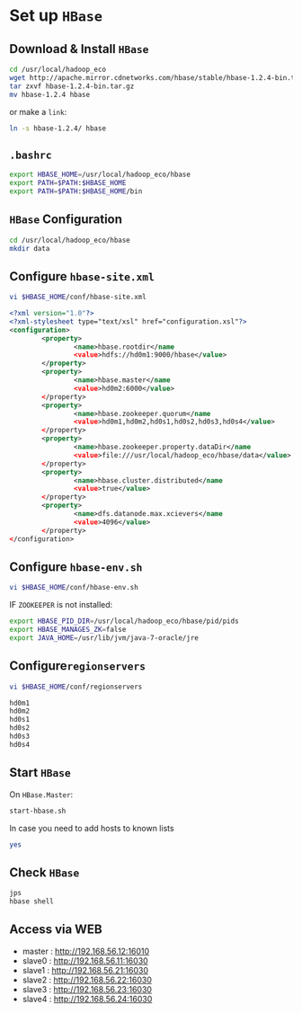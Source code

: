 # Set up ```HBase```

## Download & Install ```HBase```

```sh
cd /usr/local/hadoop_eco
wget http://apache.mirror.cdnetworks.com/hbase/stable/hbase-1.2.4-bin.tar.gz
tar zxvf hbase-1.2.4-bin.tar.gz
mv hbase-1.2.4 hbase
```
or make a ```link```:
```sh
ln -s hbase-1.2.4/ hbase
```

## ```.bashrc```
```sh
export HBASE_HOME=/usr/local/hadoop_eco/hbase
export PATH=$PATH:$HBASE_HOME
export PATH=$PATH:$HBASE_HOME/bin
```

## ```HBase``` Configuration

```sh
cd /usr/local/hadoop_eco/hbase
mkdir data
```

## Configure ```hbase-site.xml```

```sh
vi $HBASE_HOME/conf/hbase-site.xml 
```

```xml
<?xml version="1.0"?>
<?xml-stylesheet type="text/xsl" href="configuration.xsl"?>
<configuration>
        <property>
                <name>hbase.rootdir</name
                <value>hdfs://hd0m1:9000/hbase</value>
        </property>
        <property>
                <name>hbase.master</name
                <value>hd0m2:6000</value>
        </property>
        <property>
                <name>hbase.zookeeper.quorum</name
                <value>hd0m1,hd0m2,hd0s1,hd0s2,hd0s3,hd0s4</value>
        </property>
        <property>
                <name>hbase.zookeeper.property.dataDir</name
                <value>file:///usr/local/hadoop_eco/hbase/data</value>
        </property>
        <property>
                <name>hbase.cluster.distributed</name
                <value>true</value>
        </property>
        <property>
                <name>dfs.datanode.max.xcievers</name
                <value>4096</value>
        </property>
</configuration>
```

## Configure ```hbase-env.sh```

```sh
vi $HBASE_HOME/conf/hbase-env.sh 
```


IF ```ZOOKEEPER``` is not installed:
```sh
export HBASE_PID_DIR=/usr/local/hadoop_eco/hbase/pid/pids
export HBASE_MANAGES_ZK=false
export JAVA_HOME=/usr/lib/jvm/java-7-oracle/jre
```

## Configure```regionservers```

```sh
vi $HBASE_HOME/conf/regionservers
```
```sh
hd0m1
hd0m2
hd0s1
hd0s2
hd0s3
hd0s4
```

## Start ```HBase```

On ```HBase.Master```:
```sh
start-hbase.sh
```
In case you need to add hosts to known lists
```sh
yes
```

## Check ```HBase```
```sh
jps
hbase shell
```

## Access via WEB

* master : http://192.168.56.12:16010  
* slave0 : http://192.168.56.11:16030  
* slave1 : http://192.168.56.21:16030  
* slave2 : http://192.168.56.22:16030  
* slave3 : http://192.168.56.23:16030  
* slave4 : http://192.168.56.24:16030  
